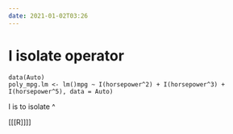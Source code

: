 ```yaml
---
date: 2021-01-02T03:26
---
```


# I isolate operator

    data(Auto)
    poly_mpg.lm <- lm()mpg ~ I(horsepower^2) + I(horsepower^3) + I(horsepower^5), data = Auto)

I is to isolate ^

[[[R]]]]